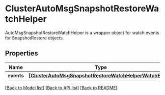 # ClusterAutoMsgSnapshotRestoreWatchHelper

AutoMsgSnapshotRestoreWatchHelper is a wrapper object for watch events for SnapshotRestore objects.
## Properties
Name | Type | Description | Notes
------------ | ------------- | ------------- | -------------
**events** | [**[ClusterAutoMsgSnapshotRestoreWatchHelperWatchEvent]**](ClusterAutoMsgSnapshotRestoreWatchHelperWatchEvent.md) |  | [optional] 

[[Back to Model list]](../README.md#documentation-for-models) [[Back to API list]](../README.md#documentation-for-api-endpoints) [[Back to README]](../README.md)


